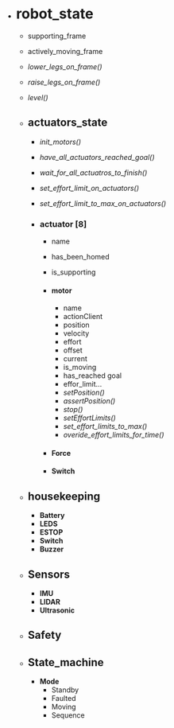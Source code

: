 * # **robot**_state

  * supporting_frame
  * actively_moving_frame
  * *lower_legs_on_frame()*
  * *raise_legs_on_frame()*
  * *level()*

  * ## **actuators_state**

    * *init_motors()*

    * *have_all_actuators_reached_goal()*

    * *wait_for_all_actuatros_to_finish()*

    * *set_effort_limit_on_actuators()*

    * *set_effort_limit_to_max_on_actuators()*

    * ### **actuator** [8]

      * name

      * has_been_homed

      * is_supporting

      * #### **motor**

        * name
        * actionClient
        * position
        * velocity
        * effort
        * offset
        * current
        * is_moving
        * has_reached goal
        * effor_limit...
        * *setPosition()*
        * *assertPosition()*
        * *stop()*
        * *setEffortLimits()*
        * *set_effort_limits_to_max()*
        * *overide_effort_limits_for_time()*

      * #### Force

      * #### Switch

  * ## housekeeping

    * **Battery**
    * **LEDS**
    * **ESTOP**
    * **Switch**
    * **Buzzer**

  * ## Sensors

    * **IMU**
    * **LIDAR**
    * **Ultrasonic**

  * ## Safety

  * ## State_machine

    * **Mode**
      * Standby
      * Faulted
      * Moving
      * Sequence



